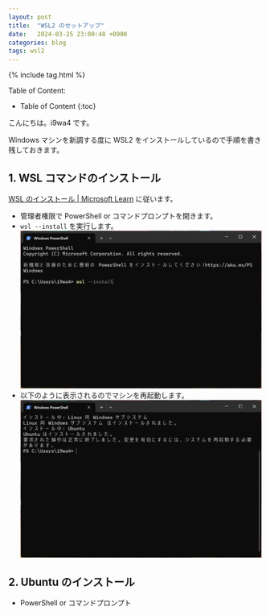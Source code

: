 ```yaml
---
layout: post
title:  "WSL2 のセットアップ"
date:   2024-03-25 23:00:48 +0900
categories: blog
tags: wsl2
---
```


{% include tag.html %}

Table of Content:
- Table of Content
{:toc}

<!-- # h1 -->

こんにちは。i9wa4 です。

Windows マシンを新調する度に WSL2 をインストールしているので手順を書き残しておきます。

## 1. WSL コマンドのインストール

[WSL のインストール | Microsoft Learn](https://learn.microsoft.com/ja-jp/windows/wsl/install#install-wsl-command) に従います。

- 管理者権限で PowerShell or コマンドプロンプトを開きます。
- `wsl --install` を実行します。
    ![20240325-setup-wsl2-01](/assets/20240325/20240325-setup-wsl2-01.png)
- 以下のように表示されるのでマシンを再起動します。
    ![20240325-setup-wsl2-02](/assets/20240325/20240325-setup-wsl2-02.png)

## 2. Ubuntu のインストール

- PowerShell or コマンドプロンプト
